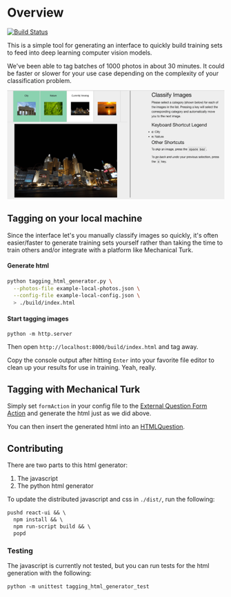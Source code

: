 # Overview

[![Build Status](https://travis-ci.org/RealScout/tagorade.svg?branch=master)](https://travis-ci.org/RealScout/tagorade)

This is a simple tool for generating an interface to quickly build
training sets to feed into deep learning computer vision models.

We've been able to tag batches of 1000 photos in about 30 minutes. It
could be faster or slower for your use case depending on the complexity
of your classification problem.

![screen shot](https://github.com/RealScout/tagorade/raw/gh-pages/images/screenshot.png)

## Tagging on your local machine

Since the interface let's you manually classify images so quickly, it's
often easier/faster to generate training sets yourself rather than taking the time to
train others and/or integrate with a platform like Mechanical Turk.

#### Generate html

``` bash
python tagging_html_generator.py \
  --photos-file example-local-photos.json \
  --config-file example-local-config.json \
  > ./build/index.html
```

#### Start tagging images

```
python -m http.server
```

Then open `http://localhost:8000/build/index.html` and tag away.

Copy the console output after hitting `Enter` into your favorite
file editor to clean up your results for use in training. Yeah, really.

## Tagging with Mechanical Turk

Simply set `formAction` in your config file to the
[External Question Form Action](http://docs.aws.amazon.com/AWSMechTurk/latest/AWSMturkAPI/ApiReference_ExternalQuestionArticle.html#ApiReference_ExternalQuestionArticle-the-external-form-the-form-action) and
generate the html just as we did above.

You can then insert the generated html into an [HTMLQuestion](http://docs.aws.amazon.com/AWSMechTurk/latest/AWSMturkAPI/ApiReference_HTMLQuestionArticle.html).

## Contributing

There are two parts to this html generator:

1. The javascript
2. The python html generator

To update the distributed javascript and css in `./dist/`, run the
following:

```
pushd react-ui && \
  npm install && \
  npm run-script build && \
  popd
```

### Testing

The javascript is currently not tested, but you can run tests for
the html generation with the following:

```
python -m unittest tagging_html_generator_test
```
